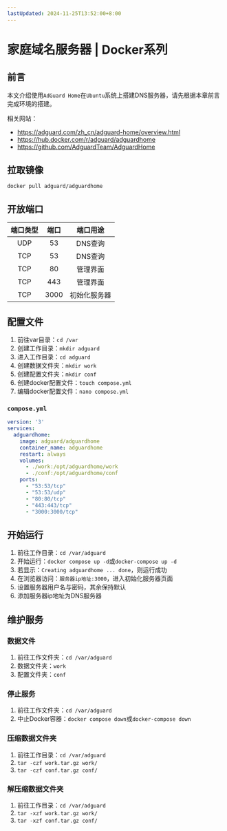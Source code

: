 ```yaml
---
lastUpdated: 2024-11-25T13:52:00+8:00
---
```


# 家庭域名服务器 | Docker系列

## 前言

本文介绍使用```AdGuard Home```在```Ubuntu```系统上搭建DNS服务器，请先根据本章前言完成环境的搭建。

相关网站：
- <https://adguard.com/zh_cn/adguard-home/overview.html>
- <https://hub.docker.com/r/adguard/adguardhome>
- <https://github.com/AdguardTeam/AdguardHome>

## 拉取镜像

```docker pull adguard/adguardhome```

## 开放端口

| 端口类型 | 端口  |   端口用途   |
| :------: | :---: | :----------: |
|   UDP    |  53   |   DNS查询    |
|   TCP    |  53   |   DNS查询    |
|   TCP    |  80   |   管理界面   |
|   TCP    |  443  |   管理界面   |
|   TCP    | 3000  | 初始化服务器 |

## 配置文件

1. 前往var目录：```cd /var```
2. 创建工作目录：```mkdir adguard```
3. 进入工作目录：```cd adguard```
4. 创建数据文件夹：```mkdir work```
5. 创建配置文件夹：```mkdir conf```
6. 创建docker配置文件：```touch compose.yml```
7. 编辑docker配置文件：```nano compose.yml```

### ```compose.yml```

```yml
version: '3'
services:
  adguardhome:
    image: adguard/adguardhome
    container_name: adguardhome
    restart: always
    volumes:
      - ./work:/opt/adguardhome/work
      - ./conf:/opt/adguardhome/conf
    ports:
      - "53:53/tcp"
      - "53:53/udp"
      - "80:80/tcp"
      - "443:443/tcp"
      - "3000:3000/tcp"
```

## 开始运行

1. 前往工作目录：```cd /var/adguard```
2. 开始运行：```docker compose up -d```或```docker-compose up -d```
3. 若显示：```Creating adguardhome ... done```，则运行成功
4. 在浏览器访问：```服务器ip地址:3000```，进入初始化服务器页面
5. 设置服务器用户名与密码，其余保持默认
6. 添加服务器ip地址为DNS服务器

## 维护服务

### 数据文件

1. 前往工作文件夹：```cd /var/adguard```
2. 数据文件夹：```work```
3. 配置文件夹：```conf```

### 停止服务

1. 前往工作文件夹：```cd /var/adguard```
2. 中止Docker容器：```docker compose down```或```docker-compose down```

### 压缩数据文件夹

1. 前往工作目录：```cd /var/adguard```
2. ```tar -czf work.tar.gz work/```
3. ```tar -czf conf.tar.gz conf/```

### 解压缩数据文件夹

1. 前往工作目录：```cd /var/adguard```
2. ```tar -xzf work.tar.gz work/```
3. ```tar -xzf conf.tar.gz conf/```
